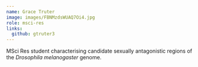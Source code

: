 ```yaml
---
name: Grace Truter
image: images/FBNMzdsWUAQ7Oi4.jpg
role: msci-res
links:
  github: gtruter3
---
```


MSci Res student characterising candidate sexually antagonistic regions of the *Drosophila melanogaster* genome.
